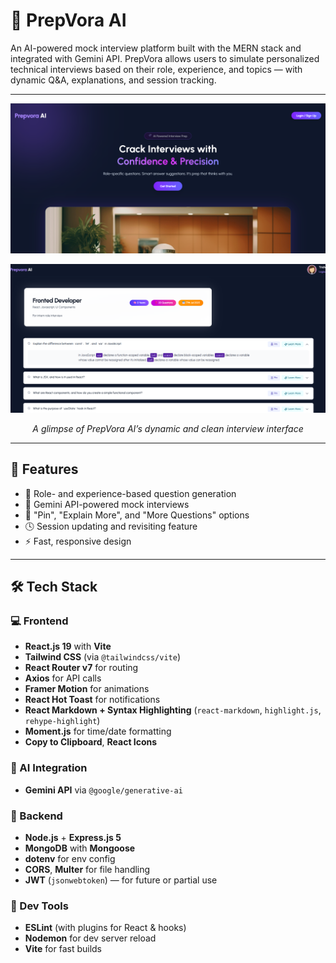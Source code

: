 # 🧠 PrepVora AI

An AI-powered mock interview platform built with the MERN stack and integrated with Gemini API. PrepVora allows users to simulate personalized technical interviews based on their role, experience, and topics — with dynamic Q&A, explanations, and session tracking.

---

<p align="center">
  <img src="./public/preview-01.png" alt="PrepVora Screenshot" width="750"/>
</p>

<p align="center">
  <img src="./public/preview-02.png" alt="PrepVora Screenshot" width="750"/>
</p>

<p align="center">
  <i>A glimpse of PrepVora AI’s dynamic and clean interview interface</i>
</p>

---

## 🚀 Features

- 🎯 Role- and experience-based question generation  
- 🤖 Gemini API-powered mock interviews  
- 📌 "Pin", "Explain More", and "More Questions" options  
- 🕓 Session updating and revisiting feature  
- ⚡ Fast, responsive design  

---

## 🛠️ Tech Stack

### 💻 Frontend
- **React.js 19** with **Vite**
- **Tailwind CSS** (via `@tailwindcss/vite`)
- **React Router v7** for routing
- **Axios** for API calls
- **Framer Motion** for animations
- **React Hot Toast** for notifications
- **React Markdown + Syntax Highlighting** (`react-markdown`, `highlight.js`, `rehype-highlight`)
- **Moment.js** for time/date formatting
- **Copy to Clipboard**, **React Icons**

### 🧠 AI Integration
- **Gemini API** via `@google/generative-ai`

### 🔧 Backend
- **Node.js** + **Express.js 5**
- **MongoDB** with **Mongoose**
- **dotenv** for env config
- **CORS**, **Multer** for file handling
- **JWT** (`jsonwebtoken`) — for future or partial use

### 🧪 Dev Tools
- **ESLint** (with plugins for React & hooks)
- **Nodemon** for dev server reload
- **Vite** for fast builds
